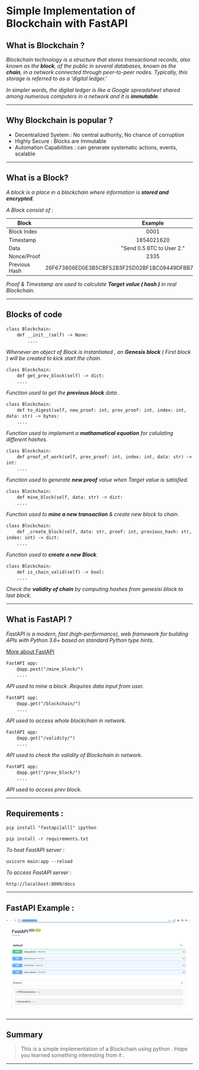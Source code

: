 # Simple Implementation of Blockchain with FastAPI

## What is Blockchain ?

*Blockchain technology is a structure that stores transactional records, also known as the **block**, of the public in several databases, known as the **chain**, in a network connected through peer-to-peer nodes. Typically, this storage is referred to as a ‘digital ledger.’*  

*In simpler words, the digital ledger is like a Google spreadsheet shared among numerous computers in a network and it is **immutable**.*
- - -

## Why Blockchain is popular ?

* Decentralized Syetem :  No central authority, No chance of corruption
* Highly Secure : Blocks are Immutable
* Automation Capabilities : can generate systematic actions, events, scalable
- - -

## What is a Block?

*A block is a place in a blockchain where information is **stored and encrypted**.*

*A Block consist of :*

| Block  | Example |
| ------------- |:-------------:|
| Block Index      | 0001     |
| Timestamp      | 1654021620     |
| Data      | "Send 0.5 BTC to User 2."     |
| Nonce/Proof      | 2335     |
| Previous Hash      | 26F673806ED0E3B5CBF52B3F25D02BF1BC09449DFBB7A6E6B739118F0D246644     |

*Proof & Timestamp are used to calculate **Target value ( hash )** in real Blockchain.*
- - -

## Blocks of code

```
class Blockchain:
    def __init__(self) -> None:
        ....
```
*Whenever an object of Block is instantiated , an **Genesis block** ( First block ) will be created to kick start the chain.*


```
class Blockchain:
    def get_prev_block(self) -> dict:
    ....
```
*Function used to get the **previous block** data .*



```
class Blockchain:
    def to_digest(self, new_proof: int, prev_proof: int, index: int, data: str) -> bytes:
    ....
```
*Function used to implement a **mathamatical equation** for calulating different hashes.*

```
class Blockchain:
    def proof_of_work(self, prev_proof: int, index: int, data: str) -> int:
    ....
```
*Function used to generate **new proof** value when Target value is satisfied.*

```
class Blockchain:
    def mine_block(self, data: str) -> dict:
    ....
```
*Function used to **mine a new transaction** & create new block to chain.*

```
class Blockchain:
    def _create_block(self, data: str, proof: int, previous_hash: str, index: int) -> dict:
    ....
```
*Function used to **create a new Block**.*

```
class Blockchain:
    def is_chain_valid(self) -> bool:
    ....
```
*Check the **validity of chain** by computing hashes from genesisi block to last block.*
- - -

## What is FastAPI ?

*FastAPI is a modern, fast (high-performance), web framework for building APIs with Python 3.6+ based on standard Python type hints.*

[More about FastAPI](https://fastapi.tiangolo.com/)

```
FastAPI app:
    @app.post("/mine_block/")
    ....
```
*API used to mine a block .Requires data input from user.*

```
FastAPI app:
    @app.get("/blockchain/")
    ....
```
*API used to access whole blockchain in network.*

```
FastAPI app:
    @app.get("/validity/")
    ....
```
*API used to check the validity of Blockchain in network.*

```
FastAPI app:
    @app.get("/prev_block/")
    ....
```
*API used to access prev block.*

- - -

## Requirements :

```
pip install "fastapi[all]" ipython
```

```
pip install -r requirements.txt
```

*To host FastAPI server :*

```
uvicorn main:app --reload
```

*To access FastAPI server :*

```
http://localhost:8000/docs
```
- - -

## FastAPI Example :

![This is a alt text.](/sample1.png "This is a sample image.")

- - -

## Summary

> This is a simple implementation of a Blockchain using python . Hope you learned something interesting from it .

- - -

